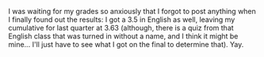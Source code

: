 I was waiting for my grades so anxiously that I forgot to post anything when I finally found out the results: I got a 3.5 in English as well, leaving my cumulative for last quarter at 3.63 (although, there is a quiz from that English class that was turned in without a name, and I think it might be mine... I'll just have to see what I got on the final to determine that).  Yay.